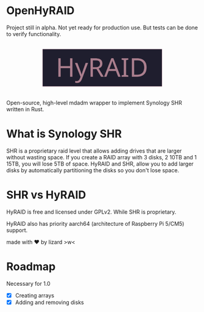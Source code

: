 # OpenHyRAID

Project still in alpha. Not yet ready for production use. But tests can be done to verify functionality.
<p align="center">
  <img src="img/hyraid.svg"
    height="100"
    style="padding:16px;"  
  >
</p>

Open-source, high-level mdadm wrapper to implement Synology SHR written in Rust.

# What is Synology SHR

SHR is a proprietary raid level that allows adding drives that are larger without wasting space. If you create a RAID array with 3 disks, 2 10TB and 1 15TB, you will lose 5TB of space. HyRAID and SHR, allow you to add larger disks by automatically partitioning the disks so you don't lose space.

# SHR vs HyRAID

HyRAID is free and licensed under GPLv2. While SHR is proprietary.

HyRAID also has priority aarch64 (architecture of Raspberry Pi 5/CM5) support.

made with ❤️ by lizard >w<

# Roadmap
Necessary for 1.0
  - [x] Creating arrays
  - [x] Adding and removing disks